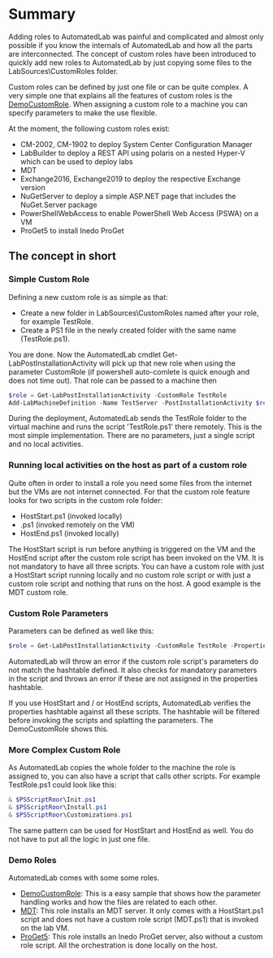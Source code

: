 # Summary
Adding roles to AutomatedLab was painful and complicated and almost only possible if you know the internals of AutomatedLab and how all the parts are interconnected. The concept of custom roles have been introduced to quickly add new roles to AutomatedLab by just copying some files to the LabSources\CustomRoles folder.


Custom roles can be defined by just one file or can be quite complex. A very simple one that explains all the features of custom roles is the [DemoCustomRole](https://github.com/AutomatedLab/AutomatedLab/wiki/DemoCustomRole). When assigning a custom role to a machine you can specify parameters to make the use flexible.

At the moment, the following custom roles exist:
- CM-2002, CM-1902 to deploy System Center Configuration Manager
- LabBuilder to deploy a REST API using polaris on a nested Hyper-V which can be used to deploy labs
- MDT
- Exchange2016, Exchange2019 to deploy the respective Exchange version
- NuGetServer to deploy a simple ASP.NET page that includes the NuGet.Server package
- PowerShellWebAccess to enable PowerShell Web Access (PSWA) on a VM
- ProGet5 to install Inedo ProGet

## The concept in short
### Simple Custom Role
Defining a new custom role is as simple as that:
- Create a new folder in LabSources\CustomRoles named after your role, for example TestRole.
- Create a PS1 file in the newly created folder with the same name (TestRole.ps1).

You are done. Now the AutomatedLab cmdlet Get-LabPostInstallationActivity will pick up that new role when using the parameter CustomRole (if powershell auto-comlete is quick enough and does not time out). That role can be passed to a machine then

```powershell
$role = Get-LabPostInstallationActivity -CustomRole TestRole
Add-LabMachineDefinition -Name TestServer -PostInstallationActivity $role
```

During the deployment, AutomatedLab sends the TestRole folder to the virtual machine and runs the script 'TestRole.ps1' there remotely. This is the most simple implementation. There are no parameters, just a single script and no local activities.

### Running local activities on the host as part of a custom role
Quite often in order to install a role you need some files from the internet but the VMs are not internet connected. For that the custom role feature looks for two scripts in the custom role folder:
- HostStart.ps1 (invoked locally)
- <CustomRoleName>.ps1 (invoked remotely on the VM)
- HostEnd.ps1 (invoked locally)

The HostStart script is run before anything is triggered on the VM and the HostEnd script after the custom role script has been invoked on the VM. It is not mandatory to have all three scripts. You can have a custom role with just a HostStart script running locally and no custom role script or with just a custom role script and nothing that runs on the host. A good example is the MDT custom role.

### Custom Role Parameters
Parameters can be defined as well like this:

```powershell
$role = Get-LabPostInstallationActivity -CustomRole TestRole -Properties @{ param1 = 'Test'; param2 = 100}
```

AutomatedLab will throw an error if the custom role script's parameters do not match the hashtable defined. It also checks for mandatory parameters in the script and throws an error if these are not assigned in the properties hashtable.

If you use HostStart and / or HostEnd scripts, AutomatedLab verifies the properties hashtable against all these scripts. The hashtable will be filtered before invoking the scripts and splatting the parameters. The DemoCustomRole shows this.

### More Complex Custom Role
As AutomatedLab copies the whole folder to the machine the role is assigned to, you can also have a script that calls other scripts. For example TestRole.ps1 could look like this:

```powershell
& $PSScriptRoor\Init.ps1
& $PSScriptRoor\Install.ps1
& $PSScriptRoor\Customizations.ps1
```

The same pattern can be used for HostStart and HostEnd as well. You do not have to put all the logic in just one file.

### Demo Roles
AutomatedLab comes with some some roles.
* [DemoCustomRole](https://github.com/AutomatedLab/AutomatedLab/tree/develop/LabSources/CustomRoles/DemoCustomRole): This is a easy sample that shows how the parameter handling works and how the files are related to each other.
* [MDT](https://github.com/AutomatedLab/AutomatedLab/tree/develop/LabSources/CustomRoles/MDT): This role installs an MDT server. It only comes with a HostStart.ps1 script and does not have a custom role script (MDT.ps1) that is invoked on the lab VM.
* [ProGet5](https://github.com/AutomatedLab/AutomatedLab/tree/develop/LabSources/CustomRoles/ProGet5): This role installs an Inedo ProGet server, also without a custom role script. All the orchestration is done locally on the host.